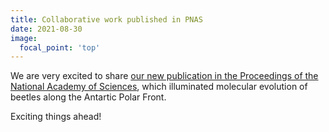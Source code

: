 ```yaml
---
title: Collaborative work published in PNAS
date: 2021-08-30
image:
  focal_point: 'top'
---
```


We are very excited to share <a href="https://www.pnas.org/content/118/24/e2017384118">our new publication in the Proceedings of the National Academy of Sciences</a>, which illuminated molecular evolution of beetles along the Antartic Polar Front.

<!--more-->


Exciting things ahead!
